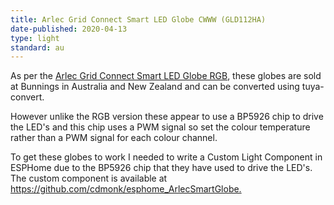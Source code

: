 ```yaml
---
title: Arlec Grid Connect Smart LED Globe CWWW (GLD112HA)
date-published: 2020-04-13
type: light
standard: au
---
```


As per the [Arlec Grid Connect Smart LED Globe RGB](https://www.esphome-devices.com/devices/arlec-grid-connect-smart-led-globe-rgb/), these globes are sold at Bunnings in Australia and New Zealand and can be converted using tuya-convert.

However unlike the RGB version these appear to use a BP5926 chip to drive the LED's and this chip uses a PWM signal so set the colour temperature rather than a PWM signal for each colour channel.

To get these globes to work I needed to write a Custom Light Component in ESPHome due to the BP5926 chip that they have used to drive the LED's.
The custom component is available at <https://github.com/cdmonk/esphome_ArlecSmartGlobe.>
